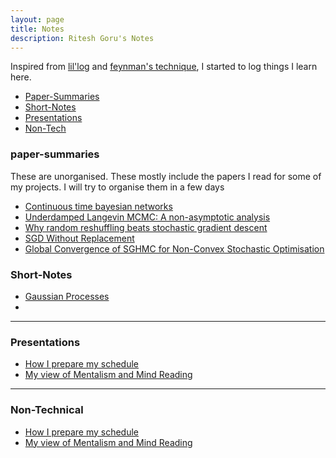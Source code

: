 ```yaml
---
layout: page
title: Notes
description: Ritesh Goru's Notes
---
```

Inspired from [lil'log](https://lilianweng.github.io/lil-log/) and [feynman's technique](https://mattyford.com/blog/2014/1/23/the-feynman-technique-model), I started to log things I learn here.
 
<div class="navbar">
    <div class="navbar-inner">
        <ul class="nav">
            <li><a href="#Paper-Summaries">Paper-Summaries</a></li>
            <li><a href="#Short-Notes">Short-Notes</a></li>
            <li><a href="#Presentations">Presentations</a></li>
            <li><a href="#Non-Technical">Non-Tech</a></li>
        </ul>
    </div>
</div>

### <a name="paper-summaries"></a>paper-summaries
These are unorganised. These mostly include the papers I read for some of my projects. I will try to organise them in a few days
- [Continuous time bayesian networks]()
- [Underdamped Langevin MCMC: A non-asymptotic analysis]()
- [Why random reshuffling beats stochastic gradient descent]()
- [SGD Without Replacement]()
- [Global Convergence of SGHMC for Non-Convex Stochastic Optimisation]()

### <a name="Short-Notes"></a>Short-Notes
- [Gaussian Processes]()
- []()

---
### <a name="Presentations"></a>Presentations
- [How I prepare my schedule]()
- [My view of Mentalism and Mind Reading]()

---
### <a name="Non-Technical"></a>Non-Technical
- [How I prepare my schedule]()
- [My view of Mentalism and Mind Reading]()